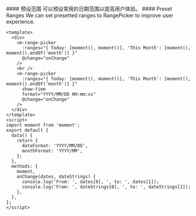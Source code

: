 <cn>
#### 预设范围
可以预设常用的日期范围以提高用户体验。
</cn>

<us>
#### Preset Ranges
We can set presetted ranges to RangePicker to improve user experience.
</us>

```vue
<template>
  <div>
    <m-range-picker
      :ranges="{ Today: [moment(), moment()], 'This Month': [moment(), moment().endOf('month')] }"
      @change="onChange"
    />
    <br />
    <m-range-picker
      :ranges="{ Today: [moment(), moment()], 'This Month': [moment(), moment().endOf('month')] }"
      show-time
      format="YYYY/MM/DD HH:mm:ss"
      @change="onChange"
    />
  </div>
</template>
<script>
import moment from 'moment';
export default {
  data() {
    return {
      dateFormat: 'YYYY/MM/DD',
      monthFormat: 'YYYY/MM',
    };
  },
  methods: {
    moment,
    onChange(dates, dateStrings) {
      console.log('From: ', dates[0], ', to: ', dates[1]);
      console.log('From: ', dateStrings[0], ', to: ', dateStrings[1]);
    },
  },
};
</script>
```
